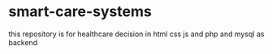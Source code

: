 # smart-care-systems
this repository is for healthcare decision in html css js and php and mysql as backend
